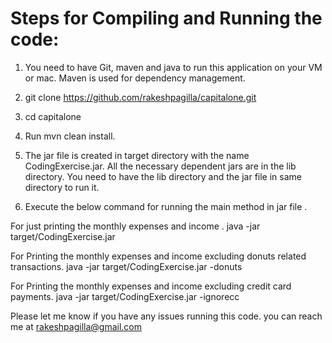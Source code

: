 #  Steps for Compiling and Running the code:
1) You need to have Git, maven and java to run this application on your VM or mac. Maven is used for dependency management. 

2) git clone https://github.com/rakeshpagilla/capitalone.git

3) cd capitalone

4) Run mvn clean install.

5) The jar file is created in target directory with the name CodingExercise.jar. All the necessary dependent jars are in the lib directory. You need to have the lib directory and the jar file in same directory to run it. 

5) Execute the below command for running the main method in jar file .

For just printing the monthly expenses and income . java -jar target/CodingExercise.jar

For Printing the monthly expenses and income excluding donuts related transactions.   java -jar target/CodingExercise.jar -donuts

For Printing the monthly expenses and income excluding credit card payments.   java -jar target/CodingExercise.jar -ignorecc

Please let me know if you have any issues running this code. you can reach me at rakeshpagilla@gmail.com